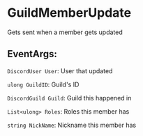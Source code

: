 GuildMemberUpdate
==============
Gets sent when a member gets updated

## EventArgs:
`DiscordUser User`: User that updated

`ulong GuildID`: Guild's ID

`DiscordGuild Guild`: Guild this happened in

 `List<ulong> Roles`: Roles this member has

 `string NickName`: Nickname this member has
